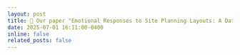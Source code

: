 ```yaml
---
layout: post
title: 📢 Our paper "Emotional Responses to Site Planning Layouts: A Data-Driven Analysis Using Deep Learning" is now published in CAAD Futures 2025 proceedings (Springer)! This work explores how AI can predict human emotional responses to urban design.
date: 2025-07-01 16:11:00-0400
inline: false
related_posts: false
---
```

